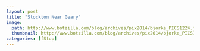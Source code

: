 ```yaml
---
layout: post
title: "Stockton Near Geary"
image:
  path: http://www.botzilla.com/blog/archives/pix2014/bjorke_PICS1224.jpg
  thumbnail: http://www.botzilla.com/blog/archives/pix2014/bjorke_PICS1224.jpg
categories: [fStop]
---
```


